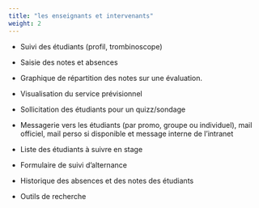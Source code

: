```yaml
---
title: "les enseignants et intervenants"
weight: 2
---
```


- Suivi des étudiants (profil, trombinoscope)

- Saisie des notes et absences

- Graphique de répartition des notes sur une évaluation.

- Visualisation du service prévisionnel

- Sollicitation des étudiants pour un quizz/sondage

- Messagerie vers les étudiants (par promo, groupe ou individuel), mail officiel, mail perso si disponible et message interne de l’intranet

- Liste des étudiants à suivre en stage

- Formulaire de suivi d’alternance

- Historique des absences et des notes des étudiants

- Outils de recherche